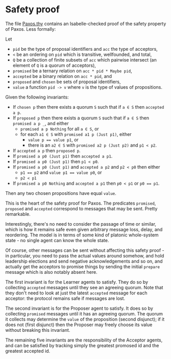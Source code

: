 # Safety proof

The file [Paxos.thy](Paxos.thy) contains an Isabelle-checked proof of the safety property of Paxos. Less formally:

Let 
- `pid` be the type of proposal identifiers and `acc` the type of acceptors,
- `<` be an ordering on `pid` which is transitive, wellfounded, and total,
- `Q` be a collection of finite subsets of `acc` which pairwise intersect (an element of `Q` is a quorum of acceptors),
- `promised` be a ternary relation on `acc * pid * Maybe pid`,
- `accepted` be a binary relation on `acc * pid`, and
- `proposed` and `chosen` be sets of proposal identifiers,
- `value` a function `pid -> v` where `v` is the type of values of propositions.

Given the following invariants:

- If `chosen p` then there exists a quorum `S` such that if `a ∈ S` then `accepted a p`.
- If `proposed p` then there exists a quorum `S` such that if `a ∈ S` then `promised a p _`, and either
  - `promised a p Nothing` for all `a ∈ S`, or
  - for each `a1 ∈ S` with `promised a1 p (Just p1)`, either
    - `value p == value p1`, or
    - there is an `a2 ∈ S` with `promised a2 p (Just p2)` and `p1 < p2`.
- If `accepted a p` then `proposed p`.
- If `promised a p0 (Just p1)` then `accepted a p1`.
- If `promised a p0 (Just p1)` then `p1 < p0`.
- If `promised a p0 (Just p1)` and `accepted a p2` and `p2 < p0` then either
  - `p1 == p2` and `value p1 == value p0`, or
  - `p2 < p1`
- If `promised a p0 Nothing` and `accepted a p1` then `p0 < p1` or `p0 == p1`.

Then any two chosen propositions have equal `value`.

This is the heart of the safety proof for Paxos. The predicates `promised`, `proposed` and `accepted` correspond to messages that may be sent. Pretty remarkable.

Interestingly, there's no need to consider the passage of time or similar, which is how it remains safe even given arbitrary message loss, delay, and reordering. The model is in terms of some kind of platonic whole-system state - no single agent can know the whole state.

Of course, other messages can be sent without affecting this safety proof - in particular, you need to pass the actual values around somehow, and hold leadership elections and send negative acknowledgements and so on, and actually get the acceptors to promise things by sending the initial `prepare` message which is also notably absent here.

The first invariant is for the Learner agents to satisfy. They do so by collecting `accepted` messages until they see an agreeing quorum. Note that they don't need to look at just the latest `accepted` message for each acceptor: the protocol remains safe if messages are lost.

The second invariant is for the Proposer agent to satisfy. It does so by collecting `promised` messages until it has an agreeing quorum. The quorum it collects may determine the `value` of the proposition (second disjunct); if it does not (first disjunct) then the Proposer may freely choose its value without breaking this invariant.

The remaining five invariants are the responsibility of the Acceptor agents, and can be satisfied by tracking simply the greatest promosed id and the greatest accepted id.
